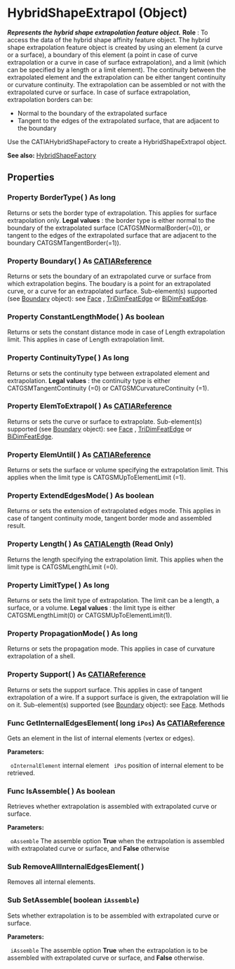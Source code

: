 # HybridShapeExtrapol (Object)

**_Represents the hybrid shape extrapolation feature object._**
**Role** : To access the data of the hybrid shape affinity feature object. The hybrid shape extrapolation feature object is created by using an element (a curve or a surface), a boundary of this element (a point in case of curve extrapolation or a curve in case of surface extrapolation), and a limit (which can be specified by a length or a limit element).
The continuity between the extrapolated element and the extrapolation can be either tangent continuity or curvature continuity.
The extrapolation can be assembled or not with the extrapolated curve or surface. In case of surface extrapolation, extrapolation borders can be:

  * Normal to the boundary of the extrapolated surface
  * Tangent to the edges of the extrapolated surface, that are adjacent to the boundary

Use the CATIAHybridShapeFactory to create a HybridShapeExtrapol object.

**See also:**      [HybridShapeFactory](../GSMInterfaces/interface_HybridShapeFactory_68680.md)

## Properties

### Property **BorderType**( ) As long

Returns or sets the border type of extrapolation.
This applies for surface extrapolation only.
**Legal values** : the border type is either normal to the boundary of the extrapolated surface (CATGSMNormalBorder(=0)), or tangent to the edges of the extrapolated surface that are adjacent to the boundary CATGSMTangentBorder(=1)).  
### Property **Boundary**( ) As [CATIAReference](../InfInterfaces/interface_Reference_17481.md)

Returns or sets the boundary of an extrapolated curve or surface from which extrapolation begins.
The boudary is a point for an extrapolated curve, or a curve for an extrapolated surface.
Sub-element(s) supported (see [Boundary](../MecModInterfaces/interface_Boundary_14542.md) object): see [Face](../MecModInterfaces/interface_Face_3398.md) , [TriDimFeatEdge](../MecModInterfaces/interface_TriDimFeatEdge_39030.md) or [BiDimFeatEdge](../MecModInterfaces/interface_BiDimFeatEdge_33192.md).  
### Property **ConstantLengthMode**( ) As boolean

Returns or sets the constant distance mode in case of Length extrapolation limit.
This applies in case of Length extrapolation limit.  
### Property **ContinuityType**( ) As long

Returns or sets the continuity type between extrapolated element and extrapolation.
**Legal values** : the continuity type is either CATGSMTangentContinuity (=0) or CATGSMCurvatureContinuity (=1).  
### Property **ElemToExtrapol**( ) As [CATIAReference](../InfInterfaces/interface_Reference_17481.md)

Returns or sets the curve or surface to extrapolate.
Sub-element(s) supported (see [Boundary](../MecModInterfaces/interface_Boundary_14542.md) object): see [Face](../MecModInterfaces/interface_Face_3398.md) , [TriDimFeatEdge](../MecModInterfaces/interface_TriDimFeatEdge_39030.md) or [BiDimFeatEdge](../MecModInterfaces/interface_BiDimFeatEdge_33192.md).  
### Property **ElemUntil**( ) As [CATIAReference](../InfInterfaces/interface_Reference_17481.md)

Returns or sets the surface or volume specifying the extrapolation limit.
This applies when the limit type is CATGSMUpToElementLimit (=1).  
### Property **ExtendEdgesMode**( ) As boolean

Returns or sets the extension of extrapolated edges mode.
This applies in case of tangent continuity mode, tangent border mode and assembled result.  
### Property **Length**( ) As [CATIALength](../KnowledgeInterfaces/interface_Length_8108.md) (Read Only)

Returns the length specifying the extrapolation limit.
This applies when the limit type is CATGSMLengthLimit (=0).  
### Property **LimitType**( ) As long

Returns or sets the limit type of extrapolation.
The limit can be a length, a surface, or a volume.
**Legal values** : the limit type is either CATGSMLengthLimit(0) or CATGSMUpToElementLimit(1).  
### Property **PropagationMode**( ) As long

Returns or sets the propagation mode.
This applies in case of curvature extrapolation of a shell.  
### Property **Support**( ) As [CATIAReference](../InfInterfaces/interface_Reference_17481.md)

Returns or sets the support surface.
This applies in case of tangent extrapolation of a wire. If a support surface is given, the extrapolation will lie on it.
Sub-element(s) supported (see [Boundary](../MecModInterfaces/interface_Boundary_14542.md) object): see [Face](../MecModInterfaces/interface_Face_3398.md).  Methods

### Func **GetInternalEdgesElement**( long  `iPos`) As [CATIAReference](../InfInterfaces/interface_Reference_17481.md)

Gets an element in the list of internal elements (vertex or edges).

**Parameters:**

` oInternalElement`      internal element
` iPos`      position of internal element to be retrieved.

### Func **IsAssemble**( ) As boolean

Retrieves whether extrapolation is assembled with extrapolated curve or surface.

**Parameters:**

` oAssemble`      The assemble option
**True** when the extrapolation is assembled with extrapolated curve or surface, and **False** otherwise

### Sub **RemoveAllInternalEdgesElement**( )

Removes all internal elements.  
### Sub **SetAssemble**( boolean  `iAssemble`)

Sets whether extrapolation is to be assembled with extrapolated curve or surface.

**Parameters:**

` iAssemble`      The assemble option
**True** when the extrapolation is to be assembled with extrapolated curve or surface, and **False** otherwise.